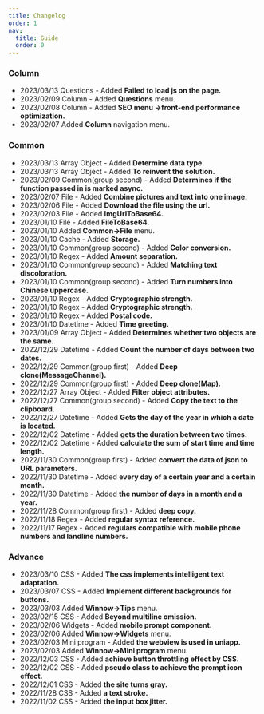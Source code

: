 ```yaml
---
title: Changelog
order: 1
nav:
  title: Guide
  order: 0
---
```


### Column

- 2023/03/13 Questions - Added **Failed to load js on the page.**
- 2023/02/09 Column - Added **Questions** menu.
- 2023/02/08 Column - Added **SEO menu ->front-end performance optimization.**
- 2023/02/07 Added **Column** navigation menu.

### Common

- 2023/03/13 Array Object - Added **Determine data type.**
- 2023/03/13 Array Object - Added **To reinvent the solution.**
- 2023/02/09 Common(group second) - Added **Determines if the function passed in is marked async.**
- 2023/02/07 File - Added **Combine pictures and text into one image.**
- 2023/02/06 File - Added **Download the file using the url.**
- 2023/02/03 File - Added **ImgUrlToBase64.**
- 2023/01/10 File - Added **FileToBase64.**
- 2023/01/10 Added **Common->File** menu.
- 2023/01/10 Cache - Added **Storage.**
- 2023/01/10 Common(group second) - Added **Color conversion.**
- 2023/01/10 Regex - Added **Amount separation.**
- 2023/01/10 Common(group second) - Added **Matching text discoloration.**
- 2023/01/10 Common(group second) - Added **Turn numbers into Chinese uppercase.**
- 2023/01/10 Regex - Added **Cryptographic strength.**
- 2023/01/10 Regex - Added **Cryptographic strength.**
- 2023/01/10 Regex - Added **Postal code.**
- 2023/01/10 Datetime - Added **Time greeting.**
- 2023/01/09 Array Object - Added **Determines whether two objects are the same.**
- 2022/12/29 Datetime - Added **Count the number of days between two dates.**
- 2022/12/29 Common(group first) - Added **Deep clone(MessageChannel).**
- 2022/12/29 Common(group first) - Added **Deep clone(Map).**
- 2022/12/27 Array Object - Added **Filter object attributes.**
- 2022/12/27 Common(group second) - Added **Copy the text to the clipboard.**
- 2022/12/27 Datetime - Added **Gets the day of the year in which a date is located.**
- 2022/12/02 Datetime - Added **gets the duration between two times.**
- 2022/12/02 Datetime - Added **calculate the sum of start time and time length.**
- 2022/11/30 Common(group first) - Added **convert the data of json to URL parameters.**
- 2022/11/30 Datetime - Added **every day of a certain year and a certain month.**
- 2022/11/30 Datetime - Added **the number of days in a month and a year.**
- 2022/11/28 Common(group first) - Added **deep copy.**
- 2022/11/18 Regex - Added **regular syntax reference.**
- 2022/11/17 Regex - Added **regulars compatible with mobile phone numbers and landline numbers.**

### Advance

- 2023/03/10 CSS - Added **The css implements intelligent text adaptation.**
- 2023/03/07 CSS - Added **Implement different backgrounds for buttons.**
- 2023/03/03 Added **Winnow->Tips** menu.
- 2023/02/15 CSS - Added **Beyond multiline omission.**
- 2023/02/06 Widgets - Added **mobile prompt component.**
- 2023/02/06 Added **Winnow->Widgets** menu.
- 2023/02/03 Mini program - Added **the webview is used in uniapp.**
- 2023/02/03 Added **Winnow->Mini program** menu.
- 2022/12/03 CSS - Added **achieve button throttling effect by CSS.**
- 2022/12/02 CSS - Added **pseudo class to achieve the prompt icon effect.**
- 2022/12/01 CSS - Added **the site turns gray.**
- 2022/11/28 CSS - Added **a text stroke.**
- 2022/11/02 CSS - Added **the input box jitter.**
